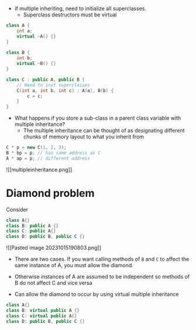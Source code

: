 - if multiple inheriting, need to initialize all superclasses.
	- Superclass destructors must be virtual
```c++
class A {
	int a;
	virtual ~A() {}
}
	
class B {
	int b;
	virtual ~B() {}
}

class C : public A, public B {
	// Need to init superclasses
	C(int a, int b, int c) : A(a), B(b) {
		c = c;
	}
}
```

- What happens if you store a sub-class in a parent class variable with multiple inheritance? 
	- The multiple inheritance can be thought of as designating different chunks of memory layout to what you inherit from
```c++
C * p = new C(1, 2, 3);
B * bp = p; // has same address as C
A * ap = p; // different address
```
![[multipleinheritance.png]]

# Diamond problem
Consider
```c++
class A{}
class B: public A {}
class C: public A{}
class D: public B, public C {}
```
![[Pasted image 20231015190803.png]]
- There are two cases. If you want calling methods of `B` and `C` to affect the same instance of A, you must allow the diamond. 
- Otherwise instances of A are assumed to be independent so methods of B do not affect C and vice versa

- Can allow the diamond to occur by using virtual multiple inheritance
```c++
class A{}
class B: virtual public A {}
class C: virtual public A{}
class D: public B, public C {}
```